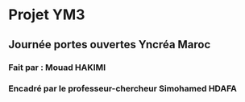 # Projet YM3 
## Journée portes ouvertes Yncréa Maroc
### Fait par : Mouad HAKIMI
### Encadré par le professeur-chercheur Simohamed HDAFA
